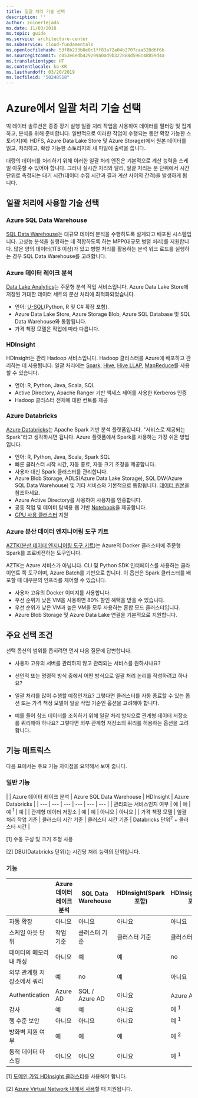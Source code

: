 ```yaml
---
title: 일괄 처리 기술 선택
description: ''
author: zoinerTejada
ms.date: 11/03/2018
ms.topic: guide
ms.service: architecture-center
ms.subservice: cloud-fundamentals
ms.openlocfilehash: 53f8b233b0e0c1ff83a72a04b2707caa528d6f6b
ms.sourcegitcommit: c053e6edb429299a0ad9b327888d596c48859d4a
ms.translationtype: HT
ms.contentlocale: ko-KR
ms.lasthandoff: 03/20/2019
ms.locfileid: "58248518"
---
```

# <a name="choosing-a-batch-processing-technology-in-azure"></a>Azure에서 일괄 처리 기술 선택

빅 데이터 솔루션은 종종 장기 실행 일괄 처리 작업을 사용하여 데이터를 필터링 및 집계하고, 분석을 위해 준비합니다. 일반적으로 이러한 작업이 수행되는 동안 확장 가능한 스토리지(예: HDFS, Azure Data Lake Store 및 Azure Storage)에서 원본 데이터를 읽고, 처리하고, 확장 가능한 스토리지의 새 파일에 출력을 씁니다.

대량의 데이터를 처리하기 위해 이러한 일괄 처리 엔진은 기본적으로 계산 능력을 스케일 아웃할 수 있어야 합니다. 그러나 실시간 처리와 달리, 일괄 처리는 분 단위에서 시간 단위로 측정되는 대기 시간(데이터 수집 시간과 결과 계산 사이의 간격)을 발생하게 됩니다.

## <a name="technology-choices-for-batch-processing"></a>일괄 처리에 사용할 기술 선택

### <a name="azure-sql-data-warehouse"></a>Azure SQL Data Warehouse

[SQL Data Warehouse](/azure/sql-data-warehouse/)는 대규모 데이터 분석을 수행하도록 설계되고 배포된 시스템입니다. 고성능 분석을 실행하는 데 적합하도록 하는 MPP(대규모 병렬 처리)를 지원합니다. 많은 양의 데이터(1TB 이상)가 있고 병렬 처리를 활용하는 분석 워크 로드를 실행하는 경우 SQL Data Warehouse를 고려합니다.

### <a name="azure-data-lake-analytics"></a>Azure 데이터 레이크 분석

[Data Lake Analytics](/azure/data-lake-analytics/data-lake-analytics-overview)는 주문형 분석 작업 서비스입니다. Azure Data Lake Store에 저장된 거대한 데이터 세트의 분산 처리에 최적화되었습니다.

- 언어: [U-SQL](/azure/data-lake-analytics/data-lake-analytics-u-sql-get-started)(Python, R 및 C# 확장 포함).
- Azure Data Lake Store, Azure Storage Blob, Azure SQL Database 및 SQL Data Warehouse와 통합됩니다.
- 가격 책정 모델은 작업에 따라 다릅니다.

### <a name="hdinsight"></a>HDInsight

HDInsight는 관리 Hadoop 서비스입니다. Hadoop 클러스터를 Azure에 배포하고 관리하는 데 사용됩니다. 일괄 처리에는 [Spark](/azure/hdinsight/spark/apache-spark-overview), [Hive](/azure/hdinsight/hadoop/hdinsight-use-hive), [Hive LLAP](/azure/hdinsight/interactive-query/apache-interactive-query-get-started), [MapReduce](/azure/hdinsight/hadoop/hdinsight-use-mapreduce)를 사용할 수 있습니다.

- 언어: R, Python, Java, Scala, SQL
- Active Directory, Apache Ranger 기반 액세스 제어를 사용한 Kerberos 인증
- Hadoop 클러스터 전체에 대한 컨트롤 제공

### <a name="azure-databricks"></a>Azure Databricks

[Azure Databricks](/azure/azure-databricks/)는 Apache Spark 기반 분석 플랫폼입니다. "서비스로 제공되는 Spark"라고 생각하시면 됩니다. Azure 플랫폼에서 Spark를 사용하는 가장 쉬운 방법입니다.

- 언어: R, Python, Java, Scala, Spark SQL
- 빠른 클러스터 시작 시간, 자동 종료, 자동 크기 조정을 제공합니다.
- 사용자 대신 Spark 클러스터를 관리합니다.
- Azure Blob Storage, ADLS(Azure Data Lake Storage), SQL DW(Azure SQL Data Warehouse) 및 기타 서비스와 기본적으로 통합됩니다. [데이터 원본](https://docs.azuredatabricks.net/spark/latest/data-sources/index.html)을 참조하세요.
- Azure Active Directory를 사용하여 사용자를 인증합니다.
- 공동 작업 및 데이터 탐색용 웹 기반 [Notebook](https://docs.azuredatabricks.net/user-guide/notebooks/index.html)을 제공합니다.
- [GPU 사용 클러스터](https://docs.azuredatabricks.net/user-guide/clusters/gpu.html) 지원

### <a name="azure-distributed-data-engineering-toolkit"></a>Azure 분산 데이터 엔지니어링 도구 키트

[AZTK(분산 데이터 엔지니어링 도구 키트](https://github.com/azure/aztk))는 Azure의 Docker 클러스터에 주문형 Spark를 프로비전하는 도구입니다.

AZTK는 Azure 서비스가 아닙니다. CLI 및 Python SDK 인터페이스를 사용하는 클라이언트 쪽 도구이며, Azure Batch를 기반으로 합니다. 이 옵션은 Spark 클러스터를 배포할 때 대부분의 인프라를 제어할 수 있습니다.

- 사용자 고유의 Docker 이미지를 사용합니다.
- 우선 순위가 낮은 VM을 사용하면 80% 할인 혜택을 받을 수 있습니다.
- 우선 순위가 낮은 VM과 높은 VM을 모두 사용하는 혼합 모드 클러스터입니다.
- Azure Blob Storage 및 Azure Data Lake 연결을 기본적으로 지원합니다.

## <a name="key-selection-criteria"></a>주요 선택 조건

선택 옵션의 범위를 좁히려면 먼저 다음 질문에 답변합니다.

- 사용자 고유의 서버를 관리하지 않고 관리되는 서비스를 원하시나요?

- 선언적 또는 명령적 방식 중에서 어떤 방식으로 일괄 처리 논리를 작성하려고 하나요?

- 일괄 처리를 많이 수행할 예정인가요? 그렇다면 클러스터를 자동 종료할 수 있는 옵션 또는 가격 책정 모델이 일괄 작업 기준인 옵션을 고려해야 합니다.

- 예를 들어 참조 데이터를 조회하기 위해 일괄 처리 방식으로 관계형 데이터 저장소를 쿼리해야 하나요? 그렇다면 외부 관계형 저장소의 쿼리를 허용하는 옵션을 고려합니다.

## <a name="capability-matrix"></a>기능 매트릭스

다음 표에서는 주요 기능 차이점을 요약해서 보여 줍니다.

### <a name="general-capabilities"></a>일반 기능

<!-- markdownlint-disable MD033 -->

| | Azure 데이터 레이크 분석 | Azure SQL Data Warehouse | HDInsight | Azure Databricks |
| --- | --- | --- | --- | --- | --- |
| 관리되는 서비스인지 여부 | 예 | 예 | 예 <sup>1</sup> | 예 |
| 관계형 데이터 저장소 | 예 | 예 | 아니요 | 아니요 |
| 가격 책정 모델 | 일괄 처리 작업 기준 | 클러스터 시간 기준 | 클러스터 시간 기준 | Databricks 단위<sup>2</sup> + 클러스터 시간 |

[1] 수동 구성 및 크기 조정 사용

[2] DBU(Databricks 단위)는 시간당 처리 능력의 단위입니다.

### <a name="capabilities"></a>기능

| | Azure 데이터 레이크 분석 | SQL Data Warehouse | HDInsight(Spark 포함) | HDInsight(Spark 포함) | HDInsight(Hive LLAP 포함) | Azure Databricks |
| --- | --- | --- | --- | --- | --- | --- |
| 자동 확장 | 아니요 | 아니요 | 아니요 | 아니요 | 아니요 | 예 |
| 스케일 아웃 단위  | 작업 기준 | 클러스터 기준 | 클러스터 기준 | 클러스터 기준 | 클러스터 기준 | 클러스터 기준 |
| 데이터의 메모리 내 캐싱 | 아니요 | 예 | 예 | no | 예 | 예 |
| 외부 관계형 저장소에서 쿼리 | 예 | no | 예 | 아니요 | 아니요 | 예 |
| Authentication  | Azure AD | SQL / Azure AD | 아니요 | Azure AD<sup>1</sup> | Azure AD<sup>1</sup> | Azure AD |
| 감사  | 예 | 예 | 아니요 | 예 <sup>1</sup> | 예 <sup>1</sup> | 예 |
| 행 수준 보안 | 아니요 | 아니요 | 아니요 | 예 <sup>1</sup> | 예 <sup>1</sup> | 아니요 |
| 방화벽 지원 여부 | 예 | 예 | 예 | 예 <sup>2</sup> | 예 <sup>2</sup> | 아니요 |
| 동적 데이터 마스킹 | 아니요 | 아니요 | 아니요 | 예 <sup>1</sup> | 예 <sup>1</sup> | 아니요 |

<!-- markdownlint-enable MD033 -->

[1] [도메인 가입 HDInsight 클러스터](/azure/hdinsight/domain-joined/apache-domain-joined-introduction)를 사용해야 합니다.

[2] [Azure Virtual Network 내에서 사용](/azure/hdinsight/hdinsight-extend-hadoop-virtual-network)할 때 지원됩니다.
